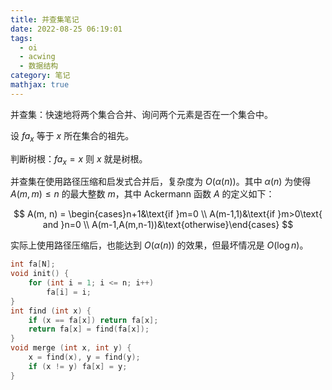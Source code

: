 ```yaml
---
title: 并查集笔记
date: 2022-08-25 06:19:01
tags:
  - oi
  - acwing
  - 数据结构
category: 笔记
mathjax: true
---
```


并查集：快速地将两个集合合并、询问两个元素是否在一个集合中。

设 $fa_x$ 等于 $x$ 所在集合的祖先。

判断树根：$fa_x = x$ 则 $x$ 就是树根。

并查集在使用路径压缩和启发式合并后，复杂度为 $O(\alpha(n))$。其中 $\alpha(n)$ 为使得 $A(m, m) \leq n$ 的最大整数 $m$，其中 Ackermann 函数 $A$ 的定义如下：

$$
A(m, n) = \begin{cases}n+1&\text{if }m=0 \\ 
A(m-1,1)&\text{if }m>0\text{ and }n=0 \\ 
A(m-1,A(m,n-1))&\text{otherwise}\end{cases}
$$

实际上使用路径压缩后，也能达到 $O(\alpha(n))$ 的效果，但最坏情况是 $O(\log n)$。

```c++
int fa[N];
void init() {
    for (int i = 1; i <= n; i++)
        fa[i] = i;
}
int find (int x) {
    if (x == fa[x]) return fa[x];
    return fa[x] = find(fa[x]);
}
void merge (int x, int y) {
    x = find(x), y = find(y);
    if (x != y) fa[x] = y;
}
```